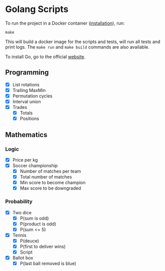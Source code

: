 # Golang Scripts

To run the project in a Docker container (<a href=https://docs.docker.com/get-docker>installation</a>), run:
```
make
```

This will build a docker image for the scripts and tests, will run all tests and print logs.
The `make run` and `make build` commands are also available.

To install Go, go to the official <a href=https://go.dev/doc/install>website</a>.

## Programming
- [X] List rotations
- [X] Trailing MaxMin
- [X] Permutation cycles
- [X] Interval union
- [X] Trades
  - [X] Totals
  - [X] Positions

## Mathematics

### Logic
- [X] Price per kg
- [X] Soccer championship
  - [X] Number of matches per team
  - [X] Total number of matches
  - [X] Min score to become champion
  - [X] Max score to be downgraded

### Probability
- [X] Two dice
  - [X] P(sum is odd)
  - [X] P(product is odd)
  - [X] P(sum <= 5)
- [X] Tennis
  - [X] P(deuce)
  - [X] P(first to deliver wins)
  - [X] Script
- [X] Ballot box
  - [X] P(last ball removed is blue)
